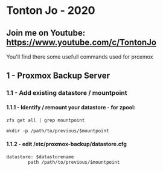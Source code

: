 # Tonton Jo - 2020
## Join me on Youtube: https://www.youtube.com/c/TontonJo

You'll find there some usefull commands used for proxmox

## 1 - Proxmox Backup Server

### 1.1 - Add existing datastore / mountpoint
#### 1.1.1 - Identify / remount your datastore - for zpool: 
```shell
zfs get all | grep mountpoint
```  
```shell
mkdir -p /path/to/previous/$mountpoint
```  
#### 1.1.2 - edit /etc/proxmox-backup/datastore.cfg
```shell
datastore: $datastorename
        path /path/to/previous/$mountpoint
```  
